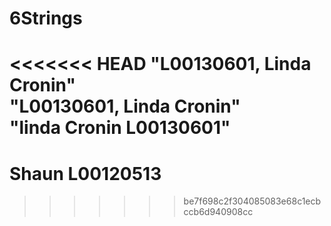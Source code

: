 # 6Strings
<<<<<<< HEAD
"L00130601, Linda Cronin"  
"L00130601, Linda Cronin"  
"linda Cronin L00130601" 
=======
# Shaun L00120513


>>>>>>> be7f698c2f304085083e68c1ecbccb6d940908cc
